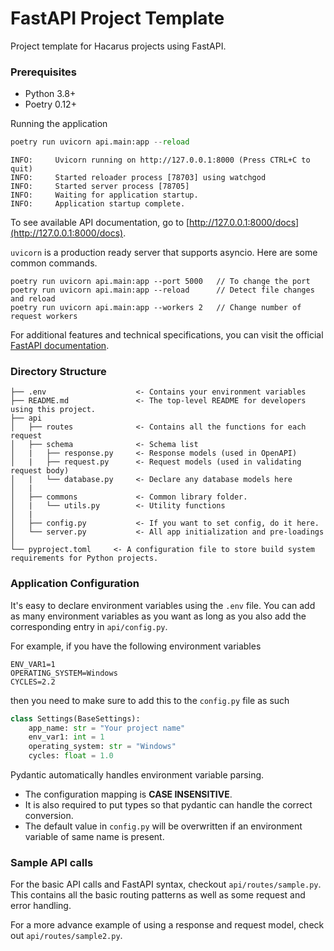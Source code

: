 # FastAPI Project Template

Project template for Hacarus projects using FastAPI.

### Prerequisites
- Python 3.8+
- Poetry 0.12+

Running the application

```python
poetry run uvicorn api.main:app --reload
```
```shell script
INFO:     Uvicorn running on http://127.0.0.1:8000 (Press CTRL+C to quit)
INFO:     Started reloader process [78703] using watchgod
INFO:     Started server process [78705]
INFO:     Waiting for application startup.
INFO:     Application startup complete.
```

To see available API documentation, go to [http://127.0.0.1:8000/docs](http://127.0.0.1:8000/docs).

`uvicorn` is a production ready server that supports asyncio. Here are some common commands.

```shell script
poetry run uvicorn api.main:app --port 5000   // To change the port
poetry run uvicorn api.main:app --reload      // Detect file changes and reload
poetry run uvicorn api.main:app --workers 2   // Change number of request workers
```

For additional features and technical specifications, you can visit the official [FastAPI documentation](https://fastapi.tiangolo.com/tutorial/first-steps/).

### Directory Structure

    ├── .env                    <- Contains your environment variables
    ├── README.md               <- The top-level README for developers using this project.
    ├── api
    │   ├── routes              <- Contains all the functions for each request
    │   ├── schema              <- Schema list
    │   |   ├── response.py     <- Response models (used in OpenAPI)
    │   |   ├── request.py      <- Request models (used in validating request body)
    │   |   └── database.py     <- Declare any database models here
    │   |
    │   ├── commons             <- Common library folder.
    │   |   └── utils.py        <- Utility functions
    │   |
    │   ├── config.py           <- If you want to set config, do it here.
    │   └── server.py           <- All app initialization and pre-loadings
    │
    └── pyproject.toml     <- A configuration file to store build system requirements for Python projects.
    
 ### Application Configuration
 
 It's easy to declare environment variables using the `.env` file.
 You can add as many environment variables as you want as long as you also add the corresponding entry in `api/config.py`.
 
For example, if you have the following environment variables
 
 ```shell script
ENV_VAR1=1
OPERATING_SYSTEM=Windows
CYCLES=2.2
```

then you need to make sure to add this to the `config.py` file as such

```python
class Settings(BaseSettings):
    app_name: str = "Your project name"
    env_var1: int = 1
    operating_system: str = "Windows"
    cycles: float = 1.0
```

Pydantic automatically handles environment variable parsing.

- The configuration mapping is **CASE INSENSITIVE**.
- It is also required to put types so that pydantic can handle the correct conversion.
- The default value in `config.py` will be overwritten if an environment variable of same name is present.

### Sample API calls

For the basic API calls and FastAPI syntax, checkout `api/routes/sample.py`. This contains all the basic routing patterns as well as some request and error handling.

For a more advance example of using a response and request model, check out `api/routes/sample2.py`.